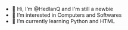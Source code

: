 - 👋 Hi, I’m @HedlanQ and I'm still a newbie
- 👀 I’m interested in Computers and Softwares
- 🌱 I’m currently learning Python and HTML


<!---
HedlanQ/HedlanQ is a ✨ special ✨ repository because its `README.md` (this file) appears on your GitHub profile.
You can click the Preview link to take a look at your changes.
--->
